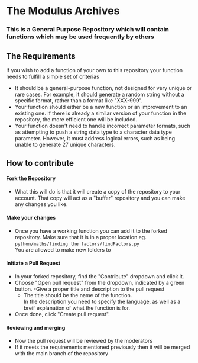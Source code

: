 # The Modulus Archives
### This is a General Purpose Repository which will contain functions which may be used frequently by others

## The Requirements
If you wish to add a function of your own to this repository your function needs to fulfill a simple set of criterias
- It should be a general-purpose function, not designed for very unique or rare cases. For example, it should generate a random string without a specific format, rather than a format like "XXX-999".
- Your function should either be a new function or an improvement to an existing one. If there is already a similar version of your function in the repository, the more efficient one will be included.
- Your function doesn't need to handle incorrect parameter formats, such as attempting to push a string data type to a character data type parameter. However, it must address logical errors, such as being unable to generate 27 unique characters.

## How to contribute
#### Fork the Repository
  - What this will do is that it will create a copy of the repository to your account. That copy will act as a "buffer" repository and you can make any changes you like.
#### Make your changes
  - Once you have a working function you can add it to the forked repository. Make sure that it is in a proper location eg. ```python/maths/finding the factors/findFactors.py``` <br> You are allowed to make new folders to
#### Initiate a Pull Request
  - In your forked repository, find the "Contribute" dropdown and click it.
  - Choose "Open pull request" from the dropdown, indicated by a green button.
  -Give a proper title and description to the pull request
    - The title should be the name of the function.<br> In the description you need to specify the language, as well as a breif explanation of what the function is for.
  - Once done, click "Create pull request".

#### Reviewing and merging
  - Now the pull request will be reviewed by the moderators
  - If it meets the requirements mentioned previously then it will be merged with the main branch of the repository
